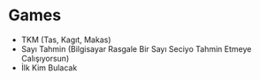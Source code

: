 # Games
- TKM (Tas, Kagıt, Makas)
- Sayı Tahmin (Bilgisayar Rasgale Bir Sayı Seciyo Tahmin Etmeye Calışıyorsun)
- İlk Kim Bulacak